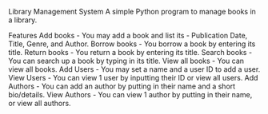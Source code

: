 Library Management System A simple Python program to manage books in a library.

Features 
 Add books - You may add a book and list its - Publication Date, Title, Genre, and Author. 
 Borrow books - You borrow a book by entering its title. 
 Return books - You return a book by entering its title. 
 Search books - You can search up a book by typing in its title. 
 View all books - You can view all books. 
 Add Users - You may set a name and a user ID to add a user. 
 View Users - You can view 1 user by inputting their ID or view all users. 
 Add Authors - You can add an author by putting in their name and a short bio/details. 
 View Authors - You can view 1 author by putting in their name, or view all authors. 

